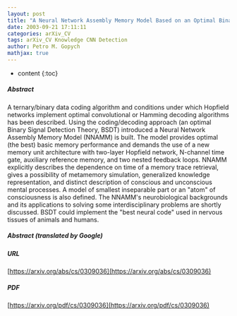```yaml
---
layout: post
title: "A Neural Network Assembly Memory Model Based on an Optimal Binary Signal Detection Theory"
date: 2003-09-21 17:11:11
categories: arXiv_CV
tags: arXiv_CV Knowledge CNN Detection
author: Petro M. Gopych
mathjax: true
---
```


* content
{:toc}

##### Abstract
A ternary/binary data coding algorithm and conditions under which Hopfield networks implement optimal convolutional or Hamming decoding algorithms has been described. Using the coding/decoding approach (an optimal Binary Signal Detection Theory, BSDT) introduced a Neural Network Assembly Memory Model (NNAMM) is built. The model provides optimal (the best) basic memory performance and demands the use of a new memory unit architecture with two-layer Hopfield network, N-channel time gate, auxiliary reference memory, and two nested feedback loops. NNAMM explicitly describes the dependence on time of a memory trace retrieval, gives a possibility of metamemory simulation, generalized knowledge representation, and distinct description of conscious and unconscious mental processes. A model of smallest inseparable part or an "atom" of consciousness is also defined. The NNAMM's neurobiological backgrounds and its applications to solving some interdisciplinary problems are shortly discussed. BSDT could implement the "best neural code" used in nervous tissues of animals and humans.

##### Abstract (translated by Google)


##### URL
[https://arxiv.org/abs/cs/0309036](https://arxiv.org/abs/cs/0309036)

##### PDF
[https://arxiv.org/pdf/cs/0309036](https://arxiv.org/pdf/cs/0309036)

